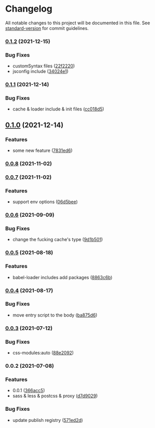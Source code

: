 # Changelog

All notable changes to this project will be documented in this file. See [standard-version](https://github.com/conventional-changelog/standard-version) for commit guidelines.

### [0.1.2](https://github.com/jinxyang/react-cli/compare/v0.1.1...v0.1.2) (2021-12-15)

### Bug Fixes

- customSyntax files ([22f2220](https://github.com/jinxyang/react-cli/commit/22f22206acc82a5a4920e4f2d1212935504ac36b))
- jsconfig include ([34024e1](https://github.com/jinxyang/react-cli/commit/34024e16b6b448a333beb03892cc4a006aa43eba))

### [0.1.1](https://github.com/jinxyang/react-cli/compare/v0.1.0...v0.1.1) (2021-12-14)

### Bug Fixes

- cache & loader include & init files ([cc018d5](https://github.com/jinxyang/react-cli/commit/cc018d51ca48f2df107326b2860d8ad8ec1b9d55))

## [0.1.0](https://github.com/jinxyang/react-cli/compare/v0.0.8...v0.1.0) (2021-12-14)

### Features

- some new feature ([7831ed6](https://github.com/jinxyang/react-cli/commit/7831ed62d2bee9eab5340756a28f475432b364f2))

### [0.0.8](https://github.com/jinxyang/react-cli/compare/v0.0.7...v0.0.8) (2021-11-02)

### [0.0.7](https://github.com/jinxyang/react-cli/compare/v0.0.6...v0.0.7) (2021-11-02)

### Features

- support env options ([06d5bee](https://github.com/jinxyang/react-cli/commit/06d5bee875d6c829ea54946e63707344216a2d27))

### [0.0.6](https://github.com/jinxyang/react-cli/compare/v0.0.5...v0.0.6) (2021-09-09)

### Bug Fixes

- change the fucking cache's type ([9d1b501](https://github.com/jinxyang/react-cli/commit/9d1b5017c60daf3e932f1531947ae16f12ffd829))

### [0.0.5](https://github.com/jinxyang/react-cli/compare/v0.0.4...v0.0.5) (2021-08-18)

### Features

- babel-loader includes add packages ([8863c6b](https://github.com/jinxyang/react-cli/commit/8863c6b8dde192dbe994206b85f1fbbe73b76c19))

### [0.0.4](https://github.com/jinxyang/react-cli/compare/v0.0.3...v0.0.4) (2021-08-17)

### Bug Fixes

- move entry script to the body ([ba875d6](https://github.com/jinxyang/react-cli/commit/ba875d627c30892d86c6acd5dfad35854a7a549f))

### [0.0.3](https://github.com/jinxyang/react-cli/compare/v0.0.2...v0.0.3) (2021-07-12)

### Bug Fixes

- css-modules:auto ([88e2092](https://github.com/jinxyang/react-cli/commit/88e20926760508ac1c2aea80b29f50aa4e6b3c87))

### 0.0.2 (2021-07-08)

### Features

- 0.0.1 ([366acc5](https://github.com/jinxyang/react-cli/commit/366acc551f3d030653cfa8ff4882a6679155f094))
- sass & less & postcss & proxy ([d7d9029](https://github.com/jinxyang/react-cli/commit/d7d9029ed393a7aca253e7a67eae3ad24ccc8536))

### Bug Fixes

- update publish registry ([571ed2d](https://github.com/jinxyang/react-cli/commit/571ed2d6488952569a4f5df939d82d3bbda9c8df))
